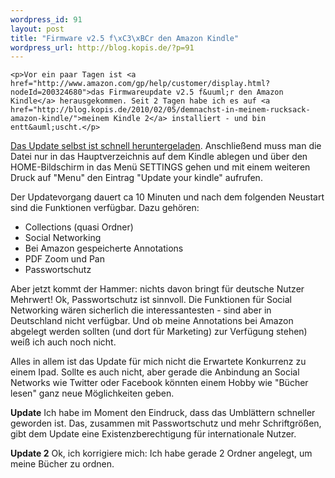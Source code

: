 ```yaml
--- 
wordpress_id: 91
layout: post
title: "Firmware v2.5 f\xC3\xBCr den Amazon Kindle"
wordpress_url: http://blog.kopis.de/?p=91
---
```


    <p>Vor ein paar Tagen ist <a href="http://www.amazon.com/gp/help/customer/display.html?nodeId=200324680">das Firmwareupdate v2.5 f&uuml;r den Amazon Kindle</a> herausgekommen. Seit 2 Tagen habe ich es auf <a href="http://blog.kopis.de/2010/02/05/demnachst-in-meinem-rucksack-amazon-kindle/">meinem Kindle 2</a> installiert - und bin entt&auml;uscht.</p>
<p><a href="http://www.amazon.com/gp/help/customer/display.html/ref=hp_kswup_nav_manup?nodeId=200324680&amp;#manual">Das Update selbst ist schnell heruntergeladen</a>. Anschlie&szlig;end muss man die Datei nur in das Hauptverzeichnis auf dem Kindle ablegen und &uuml;ber den HOME-Bildschirm in das Men&uuml; SETTINGS gehen und mit einem weiteren Druck auf "Menu" den Eintrag "Update your kindle" aufrufen.</p>
<p>Der Updatevorgang dauert ca 10 Minuten und nach dem folgenden Neustart sind die Funktionen verf&uuml;gbar. Dazu geh&ouml;ren:</p>
<ul>
<li>Collections (quasi Ordner)</li>
<li>Social Networking</li>
<li>Bei Amazon gespeicherte Annotations</li>
<li>PDF Zoom und Pan</li>
<li>Passwortschutz</li>
</ul>
<p>Aber jetzt kommt der Hammer: nichts davon bringt f&uuml;r deutsche Nutzer Mehrwert! Ok, Passwortschutz ist sinnvoll. Die Funktionen f&uuml;r Social Networking w&auml;ren sicherlich die interessantesten - sind aber in Deutschland nicht verf&uuml;gbar. Und ob meine Annotations bei Amazon abgelegt werden sollten (und dort f&uuml;r Marketing) zur Verf&uuml;gung stehen) wei&szlig; ich auch noch nicht.</p>
<p>Alles in allem ist das Update f&uuml;r mich nicht die Erwartete Konkurrenz zu einem Ipad. Sollte es auch nicht, aber gerade die Anbindung an Social Networks wie Twitter oder Facebook k&ouml;nnten einem Hobby wie "B&uuml;cher lesen" ganz neue M&ouml;glichkeiten geben.</p>
<p><strong>Update</strong> Ich habe im Moment den Eindruck, dass das Umbl&auml;ttern schneller geworden ist. Das, zusammen mit Passwortschutz und mehr Schriftgr&ouml;&szlig;en, gibt dem Update eine Existenzberechtigung f&uuml;r internationale Nutzer.</p>
<p><strong>Update 2</strong> Ok, ich korrigiere mich: Ich habe gerade 2 Ordner angelegt, um meine B&uuml;cher zu ordnen.</p>
  
